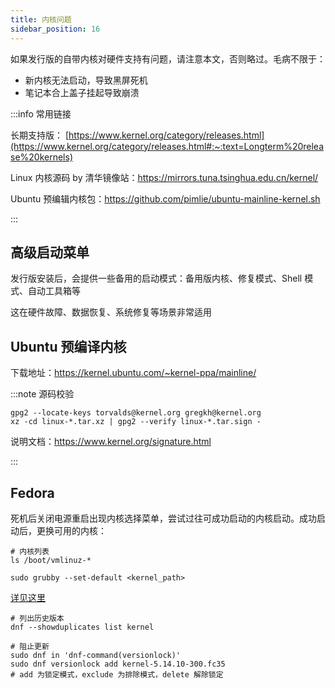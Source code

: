 ```yaml
---
title: 内核问题
sidebar_position: 16
---
```


如果发行版的自带内核对硬件支持有问题，请注意本文，否则略过。毛病不限于：

- 新内核无法启动，导致黑屏死机
- 笔记本合上盖子挂起导致崩溃

:::info 常用链接

长期支持版：
[https://www.kernel.org/category/releases.html](https://www.kernel.org/category/releases.html#:~:text=Longterm%20release%20kernels)

Linux 内核源码 by 清华镜像站：https://mirrors.tuna.tsinghua.edu.cn/kernel/

Ubuntu 预编辑内核包：https://github.com/pimlie/ubuntu-mainline-kernel.sh

:::

## 高级启动菜单

发行版安装后，会提供一些备用的启动模式：备用版内核、修复模式、Shell 模式、自动工具箱等

这在硬件故障、数据恢复、系统修复等场景非常适用

## Ubuntu 预编译内核

下载地址：https://kernel.ubuntu.com/~kernel-ppa/mainline/

:::note 源码校验

```shell
gpg2 --locate-keys torvalds@kernel.org gregkh@kernel.org
xz -cd linux-*.tar.xz | gpg2 --verify linux-*.tar.sign -
```

说明文档：https://www.kernel.org/signature.html

:::

## Fedora

死机后关闭电源重启出现内核选择菜单，尝试过往可成功启动的内核启动。成功启动后，更换可用的内核：

```shell
# 内核列表
ls /boot/vmlinuz-*

sudo grubby --set-default <kernel_path>
```

[详见这里](https://ask.fedoraproject.org/t/fedora-new-kernel-not-working-after-dnf-upgrade-refresh/2222/3)

```shell
# 列出历史版本
dnf --showduplicates list kernel

# 阻止更新
sudo dnf in 'dnf-command(versionlock)'
sudo dnf versionlock add kernel-5.14.10-300.fc35
# add 为锁定模式，exclude 为排除模式，delete 解除锁定
```
